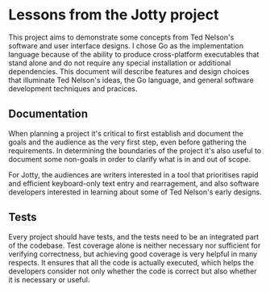 # Lessons from the Jotty project

This project aims to demonstrate some concepts from Ted Nelson's software and
user interface designs.  I chose Go as the implementation language because of
the ability to produce cross-platform executables that stand alone and do not
require any special installation or additional dependencies.  This document will
describe features and design choices that illuminate Ted Nelson's ideas, the Go
language, and general software development techniques and pracices.

## Documentation

When planning a project it's critical to first establish and document the goals
and the audience as the very first step, even before gathering the requirements.
In determining the boundaries of the project it's also useful to document some
non-goals in order to clarify what is in and out of scope.

For Jotty, the audiences are writers interested in a tool that prioritises rapid
and efficient keyboard-only text entry and rearragement, and also software
developers interested in learning about some of Ted Nelson's early designs.

## Tests

Every project should have tests, and the tests need to be an integrated part of
the codebase.  Test coverage alone is neither necessary nor sufficient for
verifying correctness, but achieving good coverage is very helpful in many
respects.  It ensures that all the code is actually executed, which helps the
developers consider not only whether the code is correct but also whether it is
necessary or useful.
